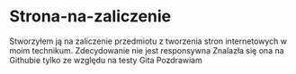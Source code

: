 # Strona-na-zaliczenie
Stworzyłem ją na zaliczenie przedmiotu z tworzenia stron internetowych w moim technikum.
Zdecydowanie nie jest responsywna 
Znalazła się ona na Githubie tylko ze względu na testy Gita 
Pozdrawiam
